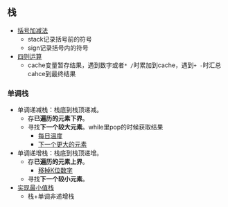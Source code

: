 ## 栈 ##

- [括号加减法](../src/stack/BasicCalculator.java)
  - stack记录括号前的符号
  - sign记录括号内的符号
- [四则运算](../src/stack/BasicCalculatorII.java)
  - cache变量暂存结果，遇到数字或者```* /```时累加到cache，遇到```+ -```时汇总cahce到最终结果

### 单调栈 ###
- 单调递减栈：栈底到栈顶递减。
  - 存**已遍历的元素下界**。
  - 寻找**下一个较大元素**。while里pop的时候获取结果
    - [每日温度](../src/stack/DailyTemperatures.java)
    - [下一个更大的元素](../src/stack/NextGreaterElementII.java)
- 单调递增栈：栈底到栈顶递增。
  - 存**已遍历的元素上界**。
    - [移掉K位数字](../src/stack/RemoveKDigits.java)  
  - 寻找**下一个较小元素**。
- [实现最小值栈](../src/stack/MinStack.java)
  - 栈+单调非递增栈
